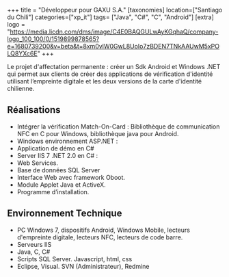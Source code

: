 +++
title = "Développeur pour GAXU S.A."
[taxonomies]
location=["Santiago du Chili"]
categories=["xp_it"]
tags=   ["Java", "C#", "C", "Android"]
[extra]
logo = "https://media.licdn.com/dms/image/C4E0BAQGULwAyKGqhaQ/company-logo_100_100/0/1519899878565?e=1680739200&v=beta&t=8xm0vlW0GwL8UoIo7zBDEN7TNkAAUwM5xPOLQ8YXc6E"
+++

Le projet d'affectation permanente : créer un Sdk Android et Windows .NET qui permet aux clients de créer des applications de vérification d'identité utilisant l’empreinte digitale et les deux versions de la carte d'identité chilienne.

## Réalisations

- Intégrer la vérification Match-On-Card : Bibliothèque de communication NFC en C pour Windows, bibliothèque java pour Android.
- Windows environnement ASP.NET :
- Application de démo en C#
- Server IIS 7 .NET 2.0 en C# :
- Web Services.
- Base de données SQL Server
- Interface Web avec framework Oboot.
- Module Applet Java et ActiveX.
- Programme d’installation.

## Environnement Technique

- PC Windows 7, dispositifs Android, Windows Mobile, lecteurs d'empreinte digitale, lecteurs NFC, lecteurs de code barre.
- Serveurs IIS
- Java, C, C#
- Scripts SQL Server. Javascript, html, css
- Eclipse, Visual. SVN (Administrateur), Redmine
